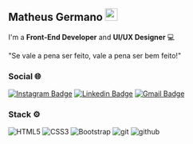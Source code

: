 ## Matheus Germano <img src="https://github.com/souvikguria98/souvikguria98/blob/master/Hi.gif" width="25">

I'm a **Front-End Developer** and **UI/UX Designer** 💻

"Se vale a pena ser feito, vale a pena ser bem feito!"

### Social 🌐

[![Instagram Badge](https://img.shields.io/badge/-_grrmano-6633cc?style=flat-square&logo=Instagram&logoColor=white&link=https://www.instagram.com/_grrmano/)](https://www.instagram.com/_grrmano/) 
[![Linkedin Badge](https://img.shields.io/badge/-Matheus%20Germano-6633cc?style=flat-square&logo=Linkedin&logoColor=white&link=https://www.linkedin.com/in/mgermanodev/)](https://www.linkedin.com/in/mgermanodev/) 
[![Gmail Badge](https://img.shields.io/badge/-dev.mgermano@gmail.com-6633cc?style=flat-square&logo=Gmail&logoColor=white&link=mailto:dev.mgermano@gmail.com)](mailto:dev.mgermano@gmail.com)

### Stack ⚙

![HTML5](https://img.shields.io/badge/html%205-6633cc?style=flat-square&logo=html5&logoColor=white)
![CSS3](https://img.shields.io/badge/css%203-6633cc?style=flat-square&logo=css3&logoColor=white)
![Bootstrap](https://img.shields.io/badge/-bootstrap-6633cc?style=flat-square&logo=bootstrap&logoColor=white)
![git](https://img.shields.io/badge/-git-6633cc?style=flat-square&logo=git&logoColor=white)
![github](https://img.shields.io/badge/-github-6633cc?style=flat-square&logo=github&logoColor=white)

